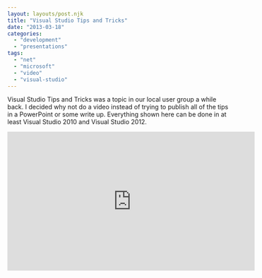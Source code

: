 ```yaml
---
layout: layouts/post.njk
title: "Visual Studio Tips and Tricks"
date: "2013-03-18"
categories: 
  - "development"
  - "presentations"
tags: 
  - "net"
  - "microsoft"
  - "video"
  - "visual-studio"
---
```


Visual Studio Tips and Tricks was a topic in our local user group a while back. I decided why not do a video instead of trying to publish all of the tips in a PowerPoint or some write up. Everything shown here can be done in at least Visual Studio 2010 and Visual Studio 2012.

<iframe width="560" height="315" src="https://www.youtube.com/embed/hAJs9zI_Kzs" title="YouTube video player" frameborder="0" allow="accelerometer; autoplay; clipboard-write; encrypted-media; gyroscope; picture-in-picture" allowfullscreen></iframe>